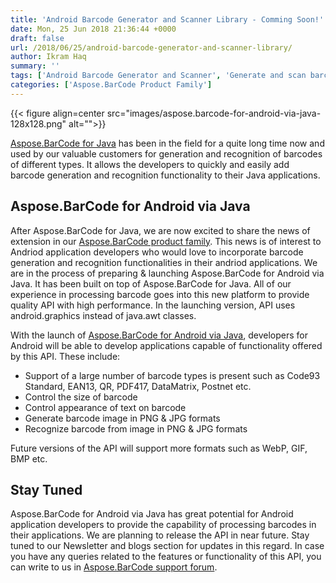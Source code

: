 ```yaml
---
title: 'Android Barcode Generator and Scanner Library - Comming Soon!'
date: Mon, 25 Jun 2018 21:36:44 +0000
draft: false
url: /2018/06/25/android-barcode-generator-and-scanner-library/
author: Ikram Haq
summary: ''
tags: ['Android Barcode Generator and Scanner', 'Generate and scan barcodes in Android', 'Generate qr barcode in android']
categories: ['Aspose.BarCode Product Family']
---
```




{{< figure align=center src="images/aspose.barcode-for-android-via-java-128x128.png" alt="">}}


  
[Aspose.BarCode for Java][1] has been in the field for a quite long time now and used by our valuable customers for generation and recognition of barcodes of different types. It allows the developers to quickly and easily add barcode generation and recognition functionality to their Java applications.

## Aspose.BarCode for Android via Java

After Aspose.BarCode for Java, we are now excited to share the news of extension in our [Aspose.BarCode product family][2]. This news is of interest to Andriod application developers who would love to incorporate barcode generation and recognition functionalities in their andriod applications. We are in the process of preparing & launching Aspose.BarCode for Android via Java. It has been built on top of Aspose.BarCode for Java. All of our experience in processing barcode goes into this new platform to provide quality API with high performance. In the launching version, API uses android.graphics instead of java.awt classes.

With the launch of [Aspose.BarCode for Android via Java][3], developers for Android will be able to develop applications capable of functionality offered by this API. These include:

*   Support of a large number of barcode types is present such as Code93 Standard, EAN13, QR, PDF417, DataMatrix, Postnet etc.
*   Control the size of barcode
*   Control appearance of text on barcode
*   Generate barcode image in PNG & JPG formats
*   Recognize barcode from image in PNG & JPG formats

Future versions of the API will support more formats such as WebP, GIF, BMP etc.

## Stay Tuned

Aspose.BarCode for Android via Java has great potential for Android application developers to provide the capability of processing barcodes in their applications. We are planning to release the API in near future. Stay tuned to our Newsletter and blogs section for updates in this regard. In case you have any queries related to the features or functionality of this API, you can write to us in [Aspose.BarCode support forum][4].




[1]: https://products.aspose.com/barcode/java
[2]: https://products.aspose.com/barcode
[3]: https://products.aspose.com/barcode/android-java
[4]: https://forum.aspose.com/c/barcode




